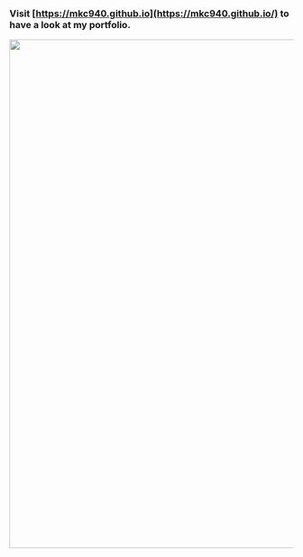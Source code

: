 ### Visit [https://mkc940.github.io](https://mkc940.github.io/) to have a look at my portfolio.

<img src="https://raw.githubusercontent.com/mkc940/mkc940.github.io/master/images/portfolio.png"  width="900" align="left"/>

